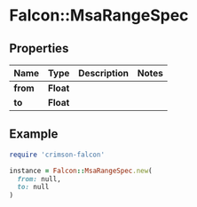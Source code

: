 # Falcon::MsaRangeSpec

## Properties

| Name | Type | Description | Notes |
| ---- | ---- | ----------- | ----- |
| **from** | **Float** |  |  |
| **to** | **Float** |  |  |

## Example

```ruby
require 'crimson-falcon'

instance = Falcon::MsaRangeSpec.new(
  from: null,
  to: null
)
```

